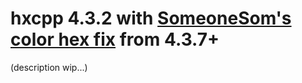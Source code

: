# hxcpp 4.3.2 with [SomeoneSom's color hex fix](https://github.com/HaxeFoundation/hxcpp/pull/1053) from 4.3.7+

(description wip...)
